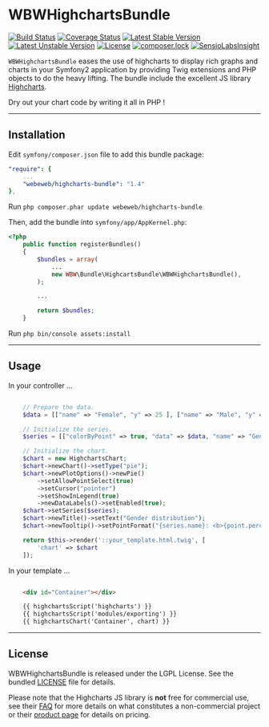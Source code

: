 WBWHighchartsBundle
====================

[![Build Status](https://travis-ci.org/webeweb/WBWHighchartsBundle.svg?branch=master)](https://travis-ci.org/webeweb/WBWHighchartsBundle) [![Coverage Status](https://coveralls.io/repos/github/webeweb/WBWHighchartsBundle/badge.svg?branch=master)](https://coveralls.io/github/webeweb/WBWHighchartsBundle?branch=master) [![Latest Stable Version](https://poser.pugx.org/webeweb/highcharts-bundle/v/stable)](https://packagist.org/packages/webeweb/highcharts-bundle) [![Latest Unstable Version](https://poser.pugx.org/webeweb/highcharts-bundle/v/unstable)](https://packagist.org/packages/webeweb/highcharts-bundle) [![License](https://poser.pugx.org/webeweb/highcharts-bundle/license)](https://packagist.org/packages/webeweb/highcharts-bundle) [![composer.lock](https://poser.pugx.org/webeweb/highcharts-bundle/composerlock)](https://packagist.org/packages/webeweb/highcharts-bundle) [![SensioLabsInsight](https://insight.sensiolabs.com/projects/682376ac-1bed-4e41-90f0-90a8a4b20f75/mini.png)](https://insight.sensiolabs.com/projects/682376ac-1bed-4e41-90f0-90a8a4b20f75)

`WBWHighchartsBundle` eases the use of highcharts to display rich graphs and charts in your Symfony2 application by providing Twig extensions and PHP objects to do the heavy lifting. The bundle include the excellent JS library [Highcharts](https://www.highcharts.com).

Dry out your chart code by writing it all in PHP !

---

## Installation

Edit `symfony/composer.json` file to add this bundle package:

```yml
"require": {
    ...
    "webeweb/highcharts-bundle": "1.4"
},
```

Run `php composer.phar update webeweb/highcharts-bundle`

Then, add the bundle into `symfony/app/AppKernel.php`:

```php
<?php
    public function registerBundles()
    {
        $bundles = array(
            ...
            new WBW\Bundle\HighcartsBundle\WBWHighchartsBundle(),
        );

        ...

        return $bundles;
    }
```

Run `php bin/console assets:install`

---

## Usage

In your controller ...

```php

	// Prepare the data.
	$data = [["name" => "Female", "y" => 25 ], ["name" => "Male", "y" => 25], ["name" => "Unknown", "y" => 50]];

	// Initialize the series.
	$series = [["colorByPoint" => true, "data" => $data, "name" => "Gender distribution"]];

	// Initialize the chart.
	$chart = new HighchartsChart;
	$chart->newChart()->setType("pie");
	$chart->newPlotOptions()->newPie()
		->setAllowPointSelect(true)
		->setCursor("pointer")
		->setShowInLegend(true)
		->newDataLabels()->setEnabled(true);
	$chart->setSeries($series);
	$chart->newTitle()->setText("Gender distribution");
	$chart->newTooltip()->setPointFormat("{series.name}: <b>{point.percentage:.1f}%</b>");

	return $this->render('::your_template.html.twig', [
		'chart' => $chart
	]);

```

In your template ...

```html

	<div id="Container"></div>

	{{ highchartsScript('highcharts') }}
	{{ highchartsScript('modules/exporting') }}
	{{ highchartsChart('Container', chart) }}

```

---

## License

WBWHighchartsBundle is released under the LGPL License. See the bundled [LICENSE](LICENSE) file for details.

Please note that the Highcharts JS library is **not** free for commercial use, see their
[FAQ](http://shop.highsoft.com/faq) for more details on what constitutes a non-commercial project or their
[product page](http://shop.highsoft.com/highcharts.html) for details on pricing.
